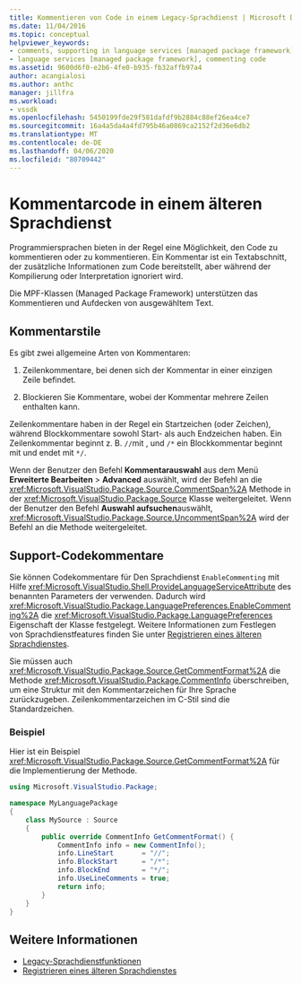 ```yaml
---
title: Kommentieren von Code in einem Legacy-Sprachdienst | Microsoft Docs
ms.date: 11/04/2016
ms.topic: conceptual
helpviewer_keywords:
- comments, supporting in language services [managed package framework]
- language services [managed package framework], commenting code
ms.assetid: 9600d6f0-e2b6-4fe0-b935-fb32affb97a4
author: acangialosi
ms.author: anthc
manager: jillfra
ms.workload:
- vssdk
ms.openlocfilehash: 5450199fde29f581dafdf9b2884c88ef26ea4ce7
ms.sourcegitcommit: 16a4a5da4a4fd795b46a0869ca2152f2d36e6db2
ms.translationtype: MT
ms.contentlocale: de-DE
ms.lasthandoff: 04/06/2020
ms.locfileid: "80709442"
---
```

# <a name="comment-code-in-a-legacy-language-service"></a>Kommentarcode in einem älteren Sprachdienst
Programmiersprachen bieten in der Regel eine Möglichkeit, den Code zu kommentieren oder zu kommentieren. Ein Kommentar ist ein Textabschnitt, der zusätzliche Informationen zum Code bereitstellt, aber während der Kompilierung oder Interpretation ignoriert wird.

 Die MPF-Klassen (Managed Package Framework) unterstützen das Kommentieren und Aufdecken von ausgewähltem Text.

## <a name="comment-styles"></a>Kommentarstile
Es gibt zwei allgemeine Arten von Kommentaren:

1. Zeilenkommentare, bei denen sich der Kommentar in einer einzigen Zeile befindet.

2. Blockieren Sie Kommentare, wobei der Kommentar mehrere Zeilen enthalten kann.

Zeilenkommentare haben in der Regel ein Startzeichen (oder Zeichen), während Blockkommentare sowohl Start- als auch Endzeichen haben. Ein Zeilenkommentar beginnt z. B. `//`mit , und `/*` ein Blockkommentar beginnt mit und endet mit `*/`.

Wenn der Benutzer den Befehl **Kommentarauswahl** aus dem Menü **Erweiterte Bearbeiten** > **Advanced** auswählt, wird der Befehl an die <xref:Microsoft.VisualStudio.Package.Source.CommentSpan%2A> Methode in der <xref:Microsoft.VisualStudio.Package.Source> Klasse weitergeleitet. Wenn der Benutzer den Befehl **Auswahl aufsuchen**auswählt, <xref:Microsoft.VisualStudio.Package.Source.UncommentSpan%2A> wird der Befehl an die Methode weitergeleitet.

## <a name="support-code-comments"></a>Support-Codekommentare
 Sie können Codekommentare für Den Sprachdienst `EnableCommenting` mit Hilfe <xref:Microsoft.VisualStudio.Shell.ProvideLanguageServiceAttribute> des benannten Parameters der verwenden. Dadurch wird <xref:Microsoft.VisualStudio.Package.LanguagePreferences.EnableCommenting%2A> die <xref:Microsoft.VisualStudio.Package.LanguagePreferences> Eigenschaft der Klasse festgelegt. Weitere Informationen zum Festlegen von Sprachdienstfeatures finden Sie unter [Registrieren eines älteren Sprachdienstes](../../extensibility/internals/registering-a-legacy-language-service1.md).

 Sie müssen auch <xref:Microsoft.VisualStudio.Package.Source.GetCommentFormat%2A> die Methode <xref:Microsoft.VisualStudio.Package.CommentInfo> überschreiben, um eine Struktur mit den Kommentarzeichen für Ihre Sprache zurückzugeben. Zeilenkommentarzeichen im C-Stil sind die Standardzeichen.

### <a name="example"></a>Beispiel
 Hier ist ein Beispiel <xref:Microsoft.VisualStudio.Package.Source.GetCommentFormat%2A> für die Implementierung der Methode.

```csharp
using Microsoft.VisualStudio.Package;

namespace MyLanguagePackage
{
    class MySource : Source
    {
        public override CommentInfo GetCommentFormat() {
            CommentInfo info = new CommentInfo();
            info.LineStart       = "//";
            info.BlockStart      = "/*";
            info.BlockEnd        = "*/";
            info.UseLineComments = true;
            return info;
        }
    }
}
```

## <a name="see-also"></a>Weitere Informationen
- [Legacy-Sprachdienstfunktionen](../../extensibility/internals/legacy-language-service-features1.md)
- [Registrieren eines älteren Sprachdienstes](../../extensibility/internals/registering-a-legacy-language-service1.md)
